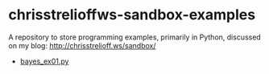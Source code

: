 chrisstrelioffws-sandbox-examples
=================================

A repository to store programming examples, primarily in Python, discussed on 
my blog: http://chrisstrelioff.ws/sandbox/

* [bayes_ex01.py](https://github.com/cstrelioff/chrisstrelioffws-sandbox-examples/blob/master/bayes_ex01.rst)

